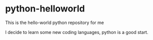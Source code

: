 python-helloworld
=================

This is the hello-world python repository for me

I decide to learn some new coding languages, python is a good start.
